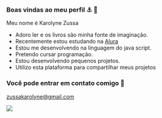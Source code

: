 ### Boas vindas ao meu perfil   ⚓ 🌸

Meu nome é Karolyne Zussa

- Adoro ler e os livros são minha fonte de imaginação.
- Recentemente estou estudando na [Alura](https://www.alura.com.br)
- Estou me desenvolvendo na linguagem do java script.
- Pretendo cursar programação.
- Estou desenvolvendo pequenos projetos.
- Utilizo esta plataforma para compartilhar meus projetos

### Você pode entrar em contato comigo 📧

  zussakarolyne@gmail.com


![](https://media.tenor.com/ELJTXEVp-1QAAAAM/shrek.gif)

